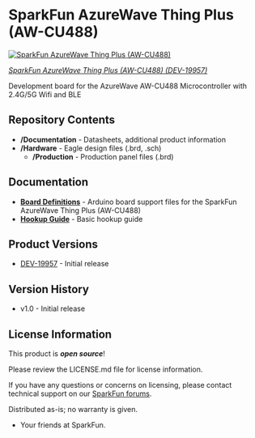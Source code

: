 SparkFun AzureWave Thing Plus (AW-CU488)
========================================

[![SparkFun AzureWave Thing Plus (AW-CU488)](https://cdn.sparkfun.com/assets/parts/1/9/6/9/2/SparkFun_AzureWave_Thing_Plus_AW-CU488_03.jpg)](https://www.sparkfun.com/products/19957)

[*SparkFun AzureWave Thing Plus (AW-CU488) (DEV-19957)*](https://www.sparkfun.com/products/19957)

Development board for the AzureWave AW-CU488 Microcontroller with 2.4G/5G Wifi and BLE

Repository Contents
-------------------

* **/Documentation** - Datasheets, additional product information
* **/Hardware** - Eagle design files (.brd, .sch)
  * **/Production** - Production panel files (.brd)

Documentation
--------------

* **[Board Definitions](https://github.com/ambiot/ambd_arduino)** - Arduino board support files for the SparkFun AzureWave Thing Plus (AW-CU488)
* **[Hookup Guide](https://learn.sparkfun.com/tutorials/2518)** - Basic hookup guide

Product Versions
----------------

* [DEV-19957](https://www.sparkfun.com/products/19957) - Initial release


Version History
---------------
* v1.0 - Initial release

License Information
-------------------

This product is _**open source**_! 

Please review the LICENSE.md file for license information. 

If you have any questions or concerns on licensing, please contact technical support on our [SparkFun forums](https://forum.sparkfun.com/viewforum.php?f=152).

Distributed as-is; no warranty is given.

- Your friends at SparkFun.

_<COLLABORATION CREDIT>_

